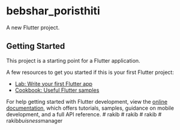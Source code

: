 # bebshar_poristhiti

A new Flutter project.

## Getting Started

This project is a starting point for a Flutter application.

A few resources to get you started if this is your first Flutter project:

- [Lab: Write your first Flutter app](https://docs.flutter.dev/get-started/codelab)
- [Cookbook: Useful Flutter samples](https://docs.flutter.dev/cookbook)

For help getting started with Flutter development, view the
[online documentation](https://docs.flutter.dev/), which offers tutorials,
samples, guidance on mobile development, and a full API reference.
#   r a k i b  
 #   r a k i b  
 #   r a k i b  
 #   r a k i b _ b u i s n e s s _ m a n a g e r  
 